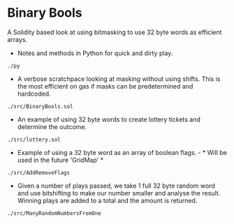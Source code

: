# Binary Bools

A Solidity based look at using bitmasking to use 32 byte words as efficient arrays.


* Notes and methods in Python for quick and dirty play.

 `./py`

* A verbose scratchpace looking at masking without using shifts.  This is the most efficient on gas if masks can be predetermined and hardcoded.

`./src/BinaryBools.sol`


* An example of using 32 byte words to create lottery tickets and determine the outcome.
  
`./src/lottery.sol`


* Example of using a 32 byte word as an array of boolean flags. - * Will be used in the future 'GridMap' *

`./src/AddRemoveFlags`


* Given a number of plays passed, we take 1 full 32 byte random word and use bitshifting to make our number smaller and analyse the result.  
Winning plays are added to a total and the amount is returned.

`./src/ManyRandomNumbersFromOne`

